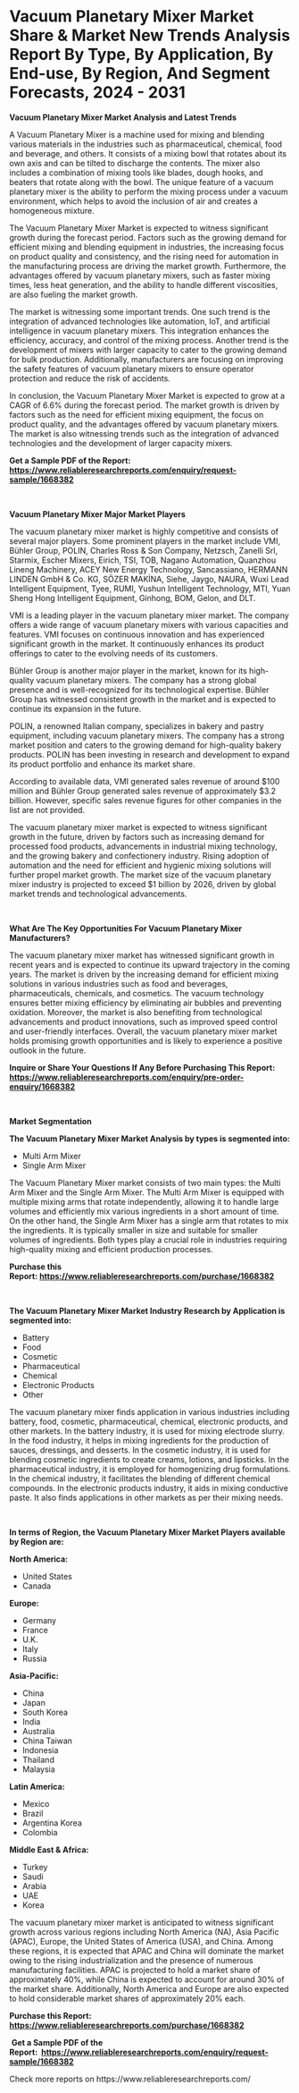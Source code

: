 <p><h1>Vacuum Planetary Mixer Market Share & Market New Trends Analysis Report By Type, By Application, By End-use, By Region, And Segment Forecasts, 2024 - 2031</h1></p><p><strong>Vacuum Planetary Mixer Market Analysis and Latest Trends</strong></p>
<p><p>A Vacuum Planetary Mixer is a machine used for mixing and blending various materials in the industries such as pharmaceutical, chemical, food and beverage, and others. It consists of a mixing bowl that rotates about its own axis and can be tilted to discharge the contents. The mixer also includes a combination of mixing tools like blades, dough hooks, and beaters that rotate along with the bowl. The unique feature of a vacuum planetary mixer is the ability to perform the mixing process under a vacuum environment, which helps to avoid the inclusion of air and creates a homogeneous mixture.</p><p>The Vacuum Planetary Mixer Market is expected to witness significant growth during the forecast period. Factors such as the growing demand for efficient mixing and blending equipment in industries, the increasing focus on product quality and consistency, and the rising need for automation in the manufacturing process are driving the market growth. Furthermore, the advantages offered by vacuum planetary mixers, such as faster mixing times, less heat generation, and the ability to handle different viscosities, are also fueling the market growth.</p><p>The market is witnessing some important trends. One such trend is the integration of advanced technologies like automation, IoT, and artificial intelligence in vacuum planetary mixers. This integration enhances the efficiency, accuracy, and control of the mixing process. Another trend is the development of mixers with larger capacity to cater to the growing demand for bulk production. Additionally, manufacturers are focusing on improving the safety features of vacuum planetary mixers to ensure operator protection and reduce the risk of accidents.</p><p>In conclusion, the Vacuum Planetary Mixer Market is expected to grow at a CAGR of 6.6% during the forecast period. The market growth is driven by factors such as the need for efficient mixing equipment, the focus on product quality, and the advantages offered by vacuum planetary mixers. The market is also witnessing trends such as the integration of advanced technologies and the development of larger capacity mixers.</p></p>
<p><strong>Get a Sample PDF of the Report:&nbsp; <a href="https://www.reliableresearchreports.com/enquiry/request-sample/1668382">https://www.reliableresearchreports.com/enquiry/request-sample/1668382</a></strong></p>
<p>&nbsp;</p>
<p><strong>Vacuum Planetary Mixer Major Market Players</strong></p>
<p><p>The vacuum planetary mixer market is highly competitive and consists of several major players. Some prominent players in the market include VMI, Bühler Group, POLIN, Charles Ross & Son Company, Netzsch, Zanelli Srl, Starmix, Escher Mixers, Eirich, TSI, TOB, Nagano Automation, Quanzhou Lineng Machinery, ACEY New Energy Technology, Sancassiano, HERMANN LINDEN GmbH & Co. KG, SÖZER MAKİNA, Siehe, Jaygo, NAURA, Wuxi Lead Intelligent Equipment, Tyee, RUMI, Yushun Intelligent Technology, MTI, Yuan Sheng Hong Intelligent Equipment, Ginhong, BOM, Gelon, and DLT.</p><p>VMI is a leading player in the vacuum planetary mixer market. The company offers a wide range of vacuum planetary mixers with various capacities and features. VMI focuses on continuous innovation and has experienced significant growth in the market. It continuously enhances its product offerings to cater to the evolving needs of its customers.</p><p>Bühler Group is another major player in the market, known for its high-quality vacuum planetary mixers. The company has a strong global presence and is well-recognized for its technological expertise. Bühler Group has witnessed consistent growth in the market and is expected to continue its expansion in the future.</p><p>POLIN, a renowned Italian company, specializes in bakery and pastry equipment, including vacuum planetary mixers. The company has a strong market position and caters to the growing demand for high-quality bakery products. POLIN has been investing in research and development to expand its product portfolio and enhance its market share.</p><p>According to available data, VMI generated sales revenue of around $100 million and Bühler Group generated sales revenue of approximately $3.2 billion. However, specific sales revenue figures for other companies in the list are not provided.</p><p>The vacuum planetary mixer market is expected to witness significant growth in the future, driven by factors such as increasing demand for processed food products, advancements in industrial mixing technology, and the growing bakery and confectionery industry. Rising adoption of automation and the need for efficient and hygienic mixing solutions will further propel market growth. The market size of the vacuum planetary mixer industry is projected to exceed $1 billion by 2026, driven by global market trends and technological advancements.</p></p>
<p>&nbsp;</p>
<p><strong>What Are The Key Opportunities For Vacuum Planetary Mixer Manufacturers?</strong></p>
<p><p>The vacuum planetary mixer market has witnessed significant growth in recent years and is expected to continue its upward trajectory in the coming years. The market is driven by the increasing demand for efficient mixing solutions in various industries such as food and beverages, pharmaceuticals, chemicals, and cosmetics. The vacuum technology ensures better mixing efficiency by eliminating air bubbles and preventing oxidation. Moreover, the market is also benefiting from technological advancements and product innovations, such as improved speed control and user-friendly interfaces. Overall, the vacuum planetary mixer market holds promising growth opportunities and is likely to experience a positive outlook in the future.</p></p>
<p><strong>Inquire or Share Your Questions If Any Before Purchasing This Report: <a href="https://www.reliableresearchreports.com/enquiry/pre-order-enquiry/1668382">https://www.reliableresearchreports.com/enquiry/pre-order-enquiry/1668382</a></strong></p>
<p>&nbsp;</p>
<p><strong>Market Segmentation</strong></p>
<p><strong>The Vacuum Planetary Mixer Market Analysis by types is segmented into:</strong></p>
<p><ul><li>Multi Arm Mixer</li><li>Single Arm Mixer</li></ul></p>
<p><p>The Vacuum Planetary Mixer market consists of two main types: the Multi Arm Mixer and the Single Arm Mixer. The Multi Arm Mixer is equipped with multiple mixing arms that rotate independently, allowing it to handle large volumes and efficiently mix various ingredients in a short amount of time. On the other hand, the Single Arm Mixer has a single arm that rotates to mix the ingredients. It is typically smaller in size and suitable for smaller volumes of ingredients. Both types play a crucial role in industries requiring high-quality mixing and efficient production processes.</p></p>
<p><strong>Purchase this Report:&nbsp;<a href="https://www.reliableresearchreports.com/purchase/1668382">https://www.reliableresearchreports.com/purchase/1668382</a></strong></p>
<p>&nbsp;</p>
<p><strong>The Vacuum Planetary Mixer Market Industry Research by Application is segmented into:</strong></p>
<p><ul><li>Battery</li><li>Food</li><li>Cosmetic</li><li>Pharmaceutical</li><li>Chemical</li><li>Electronic Products</li><li>Other</li></ul></p>
<p><p>The vacuum planetary mixer finds application in various industries including battery, food, cosmetic, pharmaceutical, chemical, electronic products, and other markets. In the battery industry, it is used for mixing electrode slurry. In the food industry, it helps in mixing ingredients for the production of sauces, dressings, and desserts. In the cosmetic industry, it is used for blending cosmetic ingredients to create creams, lotions, and lipsticks. In the pharmaceutical industry, it is employed for homogenizing drug formulations. In the chemical industry, it facilitates the blending of different chemical compounds. In the electronic products industry, it aids in mixing conductive paste. It also finds applications in other markets as per their mixing needs.</p></p>
<p>&nbsp;</p>
<p><strong>In terms of Region, the Vacuum Planetary Mixer Market Players available by Region are:</strong></p>
<p>
    <p> <strong> North America: </strong>
        <ul>
            <li>United States</li>
            <li>Canada</li>
        </ul>
        </p> 
    <p> <strong> Europe: </strong>
        <ul>
            <li>Germany</li>
            <li>France</li>
            <li>U.K.</li>
            <li>Italy</li>
            <li>Russia</li>
        </ul>
        </p> 
    <p> <strong> Asia-Pacific: </strong>
        <ul>
            <li>China</li>
            <li>Japan</li>
            <li>South Korea</li>
            <li>India</li>
            <li>Australia</li>
            <li>China Taiwan</li>
            <li>Indonesia</li>
            <li>Thailand</li>
            <li>Malaysia</li>
        </ul>
        </p> 
    <p> <strong> Latin America: </strong>
        <ul>
            <li>Mexico</li>
            <li>Brazil</li>
            <li>Argentina Korea</li>
            <li>Colombia</li>
        </ul>
        </p> 
    <p> <strong> Middle East & Africa: </strong>
        <ul>
            <li>Turkey</li>
            <li>Saudi</li>
            <li>Arabia</li>
            <li>UAE</li>
            <li>Korea</li>
        </ul>
    </p>
    </p>
<p><p>The vacuum planetary mixer market is anticipated to witness significant growth across various regions including North America (NA), Asia Pacific (APAC), Europe, the United States of America (USA), and China. Among these regions, it is expected that APAC and China will dominate the market owing to the rising industrialization and the presence of numerous manufacturing facilities. APAC is projected to hold a market share of approximately 40%, while China is expected to account for around 30% of the market share. Additionally, North America and Europe are also expected to hold considerable market shares of approximately 20% each.</p></p>
<p><strong>Purchase this Report: <a href="https://www.reliableresearchreports.com/purchase/1668382">https://www.reliableresearchreports.com/purchase/1668382</a></strong></p>
<p>&nbsp;<strong>Get a Sample PDF of the Report:&nbsp;&nbsp;<a href="https://www.reliableresearchreports.com/enquiry/request-sample/1668382">https://www.reliableresearchreports.com/enquiry/request-sample/1668382</a></strong></p>
<p><strong></strong></p>
<p>Check more reports on https://www.reliableresearchreports.com/</p>
